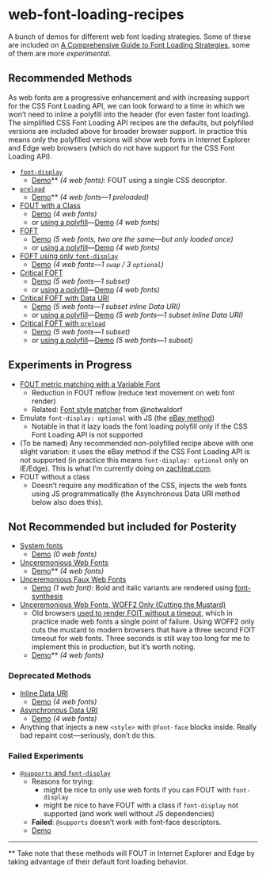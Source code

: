 # web-font-loading-recipes

A bunch of demos for different web font loading strategies. Some of these are included on [A Comprehensive Guide to Font Loading Strategies](https://www.zachleat.com/web/comprehensive-webfonts/), some of them are more _experimental_.

## Recommended Methods

As web fonts are a progressive enhancement and with increasing support for the CSS Font Loading API, we can look forward to a time in which we won’t need to inline a polyfill into the header (for even faster font loading). The simplified CSS Font Loading API recipes are the defaults, but polyfilled versions are included above for broader browser support. In practice this means only the polyfilled versions will show web fonts in Internet Explorer and Edge web browsers (which do not have support for the CSS Font Loading API).

* [`font-display`](./font-display.html)
  * [Demo](https://www.zachleat.com/web-fonts/demos/font-display.html)** _(4 web fonts)_: FOUT using a single CSS descriptor.
* [`preload`](./preload.html)
  * [Demo](https://www.zachleat.com/web-fonts/demos/preload.html)** _(4 web fonts—1 preloaded)_
* [FOUT with a Class](./fout-with-class.html)
  * [Demo](https://www.zachleat.com/web-fonts/demos/fout-with-class.html) _(4 web fonts)_
  * or [using a polyfill](./fout-with-class-polyfill.html)—[Demo](https://www.zachleat.com/web-fonts/demos/fout-with-class-polyfill.html) _(4 web fonts)_
* [FOFT](./foft.html)
  * [Demo](https://www.zachleat.com/web-fonts/demos/foft.html) _(5 web fonts, two are the same—but only loaded once)_
  * or [using a polyfill](./foft-polyfill.html)—[Demo](https://www.zachleat.com/web-fonts/demos/foft-polyfill.html) _(4 web fonts)_
* [FOFT using only `font-display`](./font-display-mix.html)
  * [Demo](https://www.zachleat.com/web-fonts/demos/font-display-mix.html) _(4 web fonts—1 `swap` / 3 `optional`)_
* [Critical FOFT](./critical-foft.html)
  * [Demo](https://www.zachleat.com/web-fonts/demos/critical-foft.html) _(5 web fonts—1 subset)_
  * or [using a polyfill](./critical-foft-polyfill.html)—[Demo](https://www.zachleat.com/web-fonts/demos/critical-foft-polyfill.html) _(4 web fonts)_
* [Critical FOFT with Data URI](critical-foft-data-uri.html)
  * [Demo](https://www.zachleat.com/web-fonts/demos/critical-foft-data-uri.html) _(5 web fonts—1 subset inline Data URI)_
  * or [using a polyfill](./critical-foft-data-uri-polyfill.html)—[Demo](https://www.zachleat.com/web-fonts/demos/critical-foft-data-uri-polyfill.html) _(5 web fonts—1 subset inline Data URI)_
* [Critical FOFT with `preload`](./critical-foft-preload.html)
  * [Demo](https://www.zachleat.com/web-fonts/demos/critical-foft-preload.html) _(5 web fonts—1 subset)_
  * or [using a polyfill](./critical-foft-preload-polyfill.html)—[Demo](https://www.zachleat.com/web-fonts/demos/critical-foft-preload-polyfill.html) _(5 web fonts—1 subset)_

## Experiments in Progress

* [FOUT metric matching with a Variable Font](./variablefont-fout-test.html)
  * Reduction in FOUT reflow (reduce text movement on web font render)
  * Related: [Font style matcher](https://meowni.ca/font-style-matcher/) from @notwaldorf
* Emulate `font-display: optional` with JS (the [eBay method](http://www.ebaytechblog.com/2017/09/21/ebays-font-loading-strategy/))
  * Notable in that it lazy loads the font loading polyfill only if the CSS Font Loading API is not supported
* (To be named) Any recommended non-polyfilled recipe above with one slight variation: it uses the eBay method if the CSS Font Loading API is not supported (in practice this means `font-display: optional` only on IE/Edge). This is what I’m currently doing on [zachleat.com](https://www.zachleat.com/web/).
* FOUT without a class
  * Doesn’t require any modification of the CSS, injects the web fonts using JS programmatically (the Asynchronous Data URI method below also does this).

## Not Recommended but included for Posterity

* [System fonts](./dont.html)
  * [Demo](https://www.zachleat.com/web-fonts/demos/dont.html) _(0 web fonts)_
* [Unceremonious Web Fonts](./unceremonious-font-face.html)
  * [Demo](https://www.zachleat.com/web-fonts/demos/unceremonious-font-face.html)** _(4 web fonts)_
* [Unceremonious Faux Web Fonts](./unceremonious-faux-font-face.html)
  * [Demo](https://www.zachleat.com/web-fonts/demos/unceremonious-faux-font-face.html) _(1 web font)_: Bold and italic variants are rendered using [font-synthesis](https://www.zachleat.com/web/webfont-glossary/#font-synthesis)
* [Unceremonious Web Fonts, WOFF2 Only (Cutting the Mustard)](./unceremonious-font-face-woff2-only.html)
  * Old browsers [used to render FOIT without a timeout](https://www.zachleat.com/web/fout-foit-history/), which in practice made web fonts a single point of failure. Using WOFF2 only cuts the mustard to modern browsers that have a three second FOIT timeout for web fonts. Three seconds is still way too long for me to implement this in production, but it’s worth noting.
  * [Demo](https://www.zachleat.com/web-fonts/demos/unceremonious-font-face-woff2-only.html)** _(4 web fonts)_

### Deprecated Methods

* [Inline Data URI](./inline-data-uri.html)
  * [Demo](https://www.zachleat.com/web-fonts/demos/inline-data-uri.html) _(4 web fonts)_
* [Asynchronous Data URI](./async-data-uri.html)
  * [Demo](https://www.zachleat.com/web-fonts/demos/async-data-uri.html) _(4 web fonts)_
* Anything that injects a new `<style>` with `@font-face` blocks inside. Really bad repaint cost—seriously, don’t do this.

### Failed Experiments

* [`@supports` and `font-display`](failed-supports.html)
  * Reasons for trying:
    * might be nice to only use web fonts if you can FOUT with `font-display`
    * might be nice to have FOUT with a class if `font-display` not supported (and work well without JS dependencies)
  * **Failed**: `@supports` doesn’t work with font-face descriptors.
  * [Demo](https://www.zachleat.com/web-fonts/demos/failed-supports.html)

---

** Take note that these methods will FOUT in Internet Explorer and Edge by taking advantage of their default font loading behavior.
